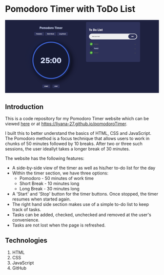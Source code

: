 # Pomodoro Timer with ToDo List

![Screenshot of the webpage](images/Screenshot.png "PomodoroTimer SS")

## Introduction

This is a code repository for my Pomodoro Timer website which can be viewed [here](https://liyana-27.github.io/pomodoroTimer) or at <https://liyana-27.github.io/pomodoroTimer>.

I built this to better understand the basics of HTML, CSS and JavaScript. The Pomodoro method is a focus technique that allows users to work in chunks of 50 minutes followed by 10 breaks. After two or three such sessions, the user ideallyt takes a longer break of 30 minutes.

The website has the following features:

- A side-by-side view of the timer as well as his/her to-do list for the day
- Within the timer section, we have three options:
  - Pomodoro - 50 minutes of work time
  - Short Break - 10 minutes long
  - Long Break - 30 minutes long
- A 'Start' and 'Stop' button for the timer buttons. Once stopped, the timer resumes when started again.
- The right hand side section makes use of a simple to-do list to keep track of tasks.
- Tasks can be added, checked, unchecked and removed at the user's convenience.
- Tasks are not lost when the page is refreshed.

## Technologies

1. HTML
2. CSS
3. JavaScript
4. GitHub
